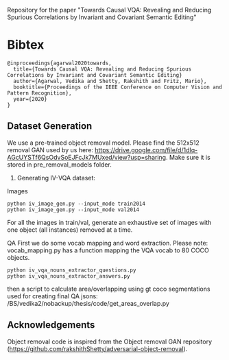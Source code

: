 Repository for the paper "Towards Causal VQA: Revealing and Reducing Spurious Correlations by Invariant and Covariant Semantic Editing"

# Bibtex

~~~~~~~~~~~~~~~~
@inproceedings{agarwal2020towards,
  title={Towards Causal VQA: Revealing and Reducing Spurious Correlations by Invariant and Covariant Semantic Editing}
  author={Agarwal, Vedika and Shetty, Rakshith and Fritz, Mario},
  booktitle={Proceedings of the IEEE Conference on Computer Vision and Pattern Recognition},
  year={2020}
}
~~~~~~~~~~~~~~~~

## Dataset Generation

We use a pre-trained object removal model. Please find the 512x512 removal GAN used by us here: https://drive.google.com/file/d/1dIq-AGcUYSTf6QsOdvSoEJFcJk7MUxed/view?usp=sharing. Make sure it is stored in pre_removal_models folder.

1. Generating IV-VQA dataset:

Images
```
python iv_image_gen.py --input_mode train2014  
python iv_image_gen.py --input_mode val2014  
```

For all the images in train/val, generate an exhaustive set of images with one object (all instances) removed at a time.

QA
First we do some vocab mapping and word extraction. Please note: vocab_mapping.py has a function mapping the VQA vocab to 80 COCO objects. 

```
python iv_vqa_nouns_extractor_questions.py
python iv_vqa_nouns_extractor_answers.py
```

then a script to calculate area/overlapping using gt coco segmentations used for creating final QA jsons: 
/BS/vedika2/nobackup/thesis/code/get_areas_overlap.py



## Acknowledgements
Object removal code is inspired from the Object removal GAN repository (https://github.com/rakshithShetty/adversarial-object-removal).


